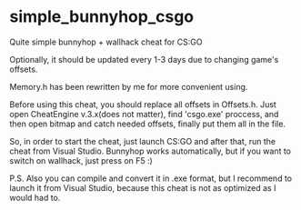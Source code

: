# simple_bunnyhop_csgo
Quite simple bunnyhop + wallhack cheat for CS:GO

Optionally, it should be updated every 1-3 days due to changing game's offsets.

Memory.h has been rewritten by me for more convenient using.

Before using this cheat, you should replace all offsets in Offsets.h. Just open CheatEngine v.3.x(does not matter), find 'csgo.exe' proccess, and then open bitmap and catch needed offsets, finally put them all in the file.

So, in order to start the cheat, just launch CS:GO and after that, run the cheat from Visual Studio. Bunnyhop works automatically, but if you want to switch on wallhack, just press on F5 :)

P.S. Also you can compile and convert it in .exe format, but I recommend to launch it from Visual Studio, because this cheat is not as optimized as I would had to.
